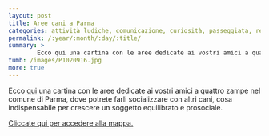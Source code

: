 ```yaml
---
layout: post
title: Aree cani a Parma
categories: attività ludiche, comunicazione, curiosità, passeggiata, relazione
permalink: /:year/:month/:day/:title/
summary: >
        Ecco qui una cartina con le aree dedicate ai vostri amici a quattro zampe nel comune di Parma, dove potrete farli socializzare con altri cani, cosa indispensabile per crescere un soggetto equilibrato e prosociale.
tumb: /images/P1020916.jpg
more: true
---
```

Ecco [qui](https://goo.gl/VVCMau) una cartina con le aree dedicate ai vostri amici a quattro zampe nel comune di Parma, dove potrete farli socializzare con altri cani, cosa indispensabile per crescere un soggetto equilibrato e prosociale.

[Cliccate qui per accedere alla mappa.](https://goo.gl/VVCMau)
